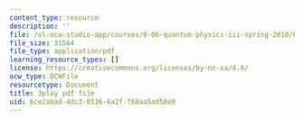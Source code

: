 ```yaml
---
content_type: resource
description: ''
file: /ol-ocw-studio-app/courses/8-06-quantum-physics-iii-spring-2018/6ce2abad4dc385366a2ff68aa5ad58e0_oyU5uvPqzkE.pdf
file_size: 31564
file_type: application/pdf
learning_resource_types: []
license: https://creativecommons.org/licenses/by-nc-sa/4.0/
ocw_type: OCWFile
resourcetype: Document
title: 3play pdf file
uid: 6ce2abad-4dc3-8536-6a2f-f68aa5ad58e0
---
```

